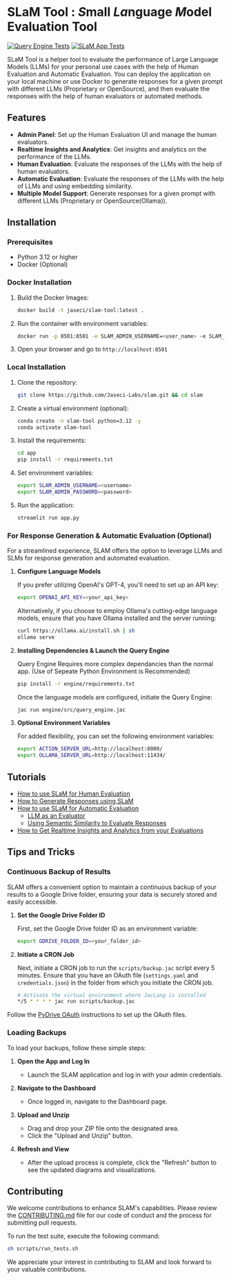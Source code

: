 # SLaM Tool : *S*mall *La*nguage *M*odel Evaluation Tool

[![Query Engine Tests](https://github.com/Jaseci-Labs/slam/actions/workflows/query_engine_test.yml/badge.svg)](https://github.com/Jaseci-Labs/slam/actions/workflows/query_engine_test.yml)
[![SLaM App Tests](https://github.com/Jaseci-Labs/slam/actions/workflows/app_test.yml/badge.svg)](https://github.com/Jaseci-Labs/slam/actions/workflows/app_test.yml)

SLaM Tool is a helper tool to evaluate the performance of Large Language Models (LLMs) for your personal use cases with the help of Human Evaluation and Automatic Evaluation. You can deploy the application on your local machine or use Docker to generate responses for a given prompt with different LLMs (Proprietary or OpenSource), and then evaluate the responses with the help of human evaluators or automated methods.

## Features

- **Admin Panel**: Set up the Human Evaluation UI and manage the human evaluators.
- **Realtime Insights and Analytics**: Get insights and analytics on the performance of the LLMs.
- **Human Evaluation**: Evaluate the responses of the LLMs with the help of human evaluators.
- **Automatic Evaluation**: Evaluate the responses of the LLMs with the help of LLMs and using embedding similarity.
- **Multiple Model Support**: Generate responses for a given prompt with different LLMs (Proprietary or OpenSource(Ollama)).

## Installation

### Prerequisites

- Python 3.12 or higher
- Docker (Optional)

### Docker Installation

1. Build the Docker Images:
   ```bash
   docker build -t jaseci/slam-tool:latest .
   ```

2. Run the container with environment variables:
   ```bash
   docker run -p 8501:8501 -e SLAM_ADMIN_USERNAME=<user_name> -e SLAM_ADMIN_PASSWORD=<password> jaseci/slam-tool:latest
   ```

3. Open your browser and go to `http://localhost:8501`

### Local Installation

1. Clone the repository:
   ```bash
   git clone https://github.com/Jaseci-Labs/slam.git && cd slam
   ```

2. Create a virtual environment (optional):
   ```bash
   conda create -n slam-tool python=3.12 -y
   conda activate slam-tool
   ```

3. Install the requirements:
   ```bash
   cd app
   pip install -r requirements.txt
   ```

4. Set environment variables:
   ```bash
   export SLAM_ADMIN_USERNAME=<username>
   export SLAM_ADMIN_PASSWORD=<password>
   ```

5. Run the application:
   ```bash
   streamlit run app.py
   ```

### For Response Generation & Automatic Evaluation (Optional)

For a streamlined experience, SLAM offers the option to leverage LLMs and SLMs for response generation and automated evaluation.

1. **Configure Language Models**

   If you prefer utilizing OpenAI's GPT-4, you'll need to set up an API key:

   ```bash
   export OPENAI_API_KEY=<your_api_key>
   ```

   Alternatively, if you choose to employ Ollama's cutting-edge language models, ensure that you have Ollama installed and the server running:

   ```bash
   curl https://ollama.ai/install.sh | sh
   ollama serve
   ```

2. **Installing Dependencies & Launch the Query Engine**

    Query Engine Requires more complex dependancies than the normal app. (Use of Sepeate Python Environment is Recommended)

    ```bash
    pip install -r engine/requirements.txt
    ```

    Once the language models are configured, initiate the Query Engine:

    ```bash
    jac run engine/src/query_engine.jac
    ```

3. **Optional Environment Variables**

    For added flexibility, you can set the following environment variables:

    ```bash
    export ACTION_SERVER_URL=http://localhost:8000/
    export OLLAMA_SERVER_URL=http://localhost:11434/
    ```

## Tutorials

- [How to use SLaM for Human Evaluation](docs/tutorials/human_eval.md)
- [How to Generate Responses using SLaM](docs/tutorials/response_generator.md)
- [How to use SLaM for Automatic Evaluation](docs/tutorials/automatic_eval.md)
    - [LLM as an Evaluator](docs/tutorials/automatic_eval.md#llm-as-an-evaluator)
    - [Using Semantic Similarity to Evaluate Responses](docs/tutorials/automatic_eval.md#using-semantic-similarity-to-evaluate-responses)
- [How to Get Realtime Insights and Analytics from your Evaluations](docs/tutorials/insights_analytics.md)

## Tips and Tricks

### Continuous Backup of Results

SLAM offers a convenient option to maintain a continuous backup of your results to a Google Drive folder, ensuring your data is securely stored and easily accessible.

1. **Set the Google Drive Folder ID**

   First, set the Google Drive folder ID as an environment variable:

   ```bash
   export GDRIVE_FOLDER_ID=<your_folder_id>
   ```

2. **Initiate a CRON Job**

   Next, initiate a CRON job to run the `scripts/backup.jac` script every 5 minutes. Ensure that you have an OAuth file (`settings.yaml` and `credentials.json`) in the folder from which you initiate the CRON job.

   ```bash
   # Activate the virtual environment where JacLang is installed
   */5 * * * * jac run scripts/backup.jac
   ```

Follow the [PyDrive OAuth](https://pythonhosted.org/PyDrive/oauth.html) instructions to set up the OAuth files.

### Loading Backups

To load your backups, follow these simple steps:

1. **Open the App and Log In**
   - Launch the SLAM application and log in with your admin credentials.

2. **Navigate to the Dashboard**
   - Once logged in, navigate to the Dashboard page.

3. **Upload and Unzip**
   - Drag and drop your ZIP file onto the designated area.
   - Click the "Upload and Unzip" button.

4. **Refresh and View**
   - After the upload process is complete, click the "Refresh" button to see the updated diagrams and visualizations.

## Contributing

We welcome contributions to enhance SLAM's capabilities. Please review the [CONTRIBUTING.md](CONTRIBUTING.md) file for our code of conduct and the process for submitting pull requests.

To run the test suite, execute the following command:

```bash
sh scripts/run_tests.sh
```

We appreciate your interest in contributing to SLAM and look forward to your valuable contributions.
